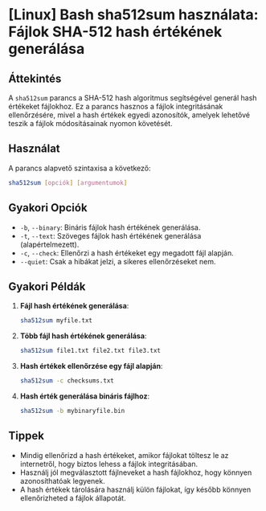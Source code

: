 # [Linux] Bash sha512sum használata: Fájlok SHA-512 hash értékének generálása

## Áttekintés
A `sha512sum` parancs a SHA-512 hash algoritmus segítségével generál hash értékeket fájlokhoz. Ez a parancs hasznos a fájlok integritásának ellenőrzésére, mivel a hash értékek egyedi azonosítók, amelyek lehetővé teszik a fájlok módosításainak nyomon követését.

## Használat
A parancs alapvető szintaxisa a következő:

```bash
sha512sum [opciók] [argumentumok]
```

## Gyakori Opciók
- `-b`, `--binary`: Bináris fájlok hash értékének generálása.
- `-t`, `--text`: Szöveges fájlok hash értékének generálása (alapértelmezett).
- `-c`, `--check`: Ellenőrzi a hash értékeket egy megadott fájl alapján.
- `--quiet`: Csak a hibákat jelzi, a sikeres ellenőrzéseket nem.

## Gyakori Példák
1. **Fájl hash értékének generálása**:
   ```bash
   sha512sum myfile.txt
   ```

2. **Több fájl hash értékének generálása**:
   ```bash
   sha512sum file1.txt file2.txt file3.txt
   ```

3. **Hash értékek ellenőrzése egy fájl alapján**:
   ```bash
   sha512sum -c checksums.txt
   ```

4. **Hash érték generálása bináris fájlhoz**:
   ```bash
   sha512sum -b mybinaryfile.bin
   ```

## Tippek
- Mindig ellenőrizd a hash értékeket, amikor fájlokat töltesz le az internetről, hogy biztos lehess a fájlok integritásában.
- Használj jól megválasztott fájlneveket a hash fájlokhoz, hogy könnyen azonosíthatóak legyenek.
- A hash értékek tárolására használj külön fájlokat, így később könnyen ellenőrizheted a fájlok állapotát.